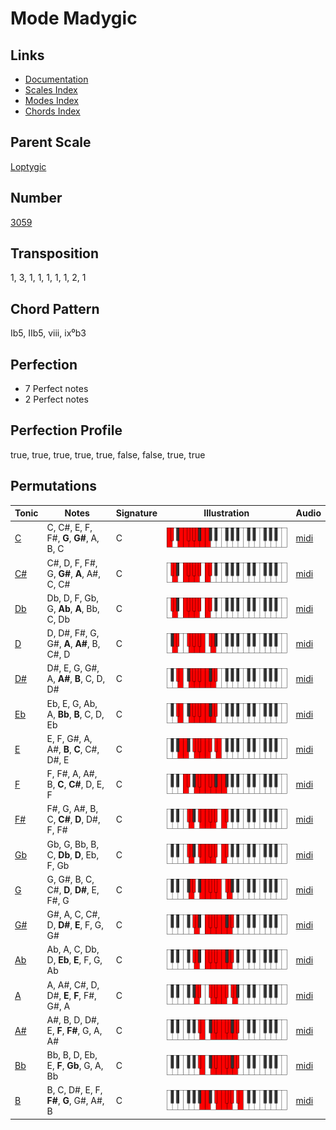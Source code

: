 # Mode Madygic

## Links

- [Documentation](README.md)
- [Scales Index](Scales.md)
- [Modes Index](Modes.md)
- [Chords Index](Chords.md)

## Parent Scale

[Loptygic](ScaleLoptygic.md)

## Number

[3059](https://ianring.com/musictheory/scales/3059)

## Transposition

1, 3, 1, 1, 1, 1, 1, 2, 1

## Chord Pattern

Ib5, IIb5, viii, ix⁰b3

## Perfection

- 7 Perfect notes
- 2 Perfect notes

## Perfection Profile

true, true, true, true, true, false, false, true, true

## Permutations

| Tonic | Notes | Signature | Illustration | Audio |
|-------|-------|-----------|--------------|-------|
| [C](ModeCNaturalMadygic.md) | C, C#, E, F, F#, **G**, **G#**, A, B, C | C | ![CNaturalMadygic](ModeCNaturalMadygic.png) | [midi](https://github.com/edipermadi/music/blob/main/docs/ModeCNaturalMadygic.mid?raw=true) |
| [C#](ModeCSharpMadygic.md) | C#, D, F, F#, G, **G#**, **A**, A#, C, C# | C | ![CSharpMadygic](ModeCSharpMadygic.png) | [midi](https://github.com/edipermadi/music/blob/main/docs/ModeCSharpMadygic.mid?raw=true) |
| [Db](ModeDFlatMadygic.md) | Db, D, F, Gb, G, **Ab**, **A**, Bb, C, Db | C | ![DFlatMadygic](ModeDFlatMadygic.png) | [midi](https://github.com/edipermadi/music/blob/main/docs/ModeDFlatMadygic.mid?raw=true) |
| [D](ModeDNaturalMadygic.md) | D, D#, F#, G, G#, **A**, **A#**, B, C#, D | C | ![DNaturalMadygic](ModeDNaturalMadygic.png) | [midi](https://github.com/edipermadi/music/blob/main/docs/ModeDNaturalMadygic.mid?raw=true) |
| [D#](ModeDSharpMadygic.md) | D#, E, G, G#, A, **A#**, **B**, C, D, D# | C | ![DSharpMadygic](ModeDSharpMadygic.png) | [midi](https://github.com/edipermadi/music/blob/main/docs/ModeDSharpMadygic.mid?raw=true) |
| [Eb](ModeEFlatMadygic.md) | Eb, E, G, Ab, A, **Bb**, **B**, C, D, Eb | C | ![EFlatMadygic](ModeEFlatMadygic.png) | [midi](https://github.com/edipermadi/music/blob/main/docs/ModeEFlatMadygic.mid?raw=true) |
| [E](ModeENaturalMadygic.md) | E, F, G#, A, A#, **B**, **C**, C#, D#, E | C | ![ENaturalMadygic](ModeENaturalMadygic.png) | [midi](https://github.com/edipermadi/music/blob/main/docs/ModeENaturalMadygic.mid?raw=true) |
| [F](ModeFNaturalMadygic.md) | F, F#, A, A#, B, **C**, **C#**, D, E, F | C | ![FNaturalMadygic](ModeFNaturalMadygic.png) | [midi](https://github.com/edipermadi/music/blob/main/docs/ModeFNaturalMadygic.mid?raw=true) |
| [F#](ModeFSharpMadygic.md) | F#, G, A#, B, C, **C#**, **D**, D#, F, F# | C | ![FSharpMadygic](ModeFSharpMadygic.png) | [midi](https://github.com/edipermadi/music/blob/main/docs/ModeFSharpMadygic.mid?raw=true) |
| [Gb](ModeGFlatMadygic.md) | Gb, G, Bb, B, C, **Db**, **D**, Eb, F, Gb | C | ![GFlatMadygic](ModeGFlatMadygic.png) | [midi](https://github.com/edipermadi/music/blob/main/docs/ModeGFlatMadygic.mid?raw=true) |
| [G](ModeGNaturalMadygic.md) | G, G#, B, C, C#, **D**, **D#**, E, F#, G | C | ![GNaturalMadygic](ModeGNaturalMadygic.png) | [midi](https://github.com/edipermadi/music/blob/main/docs/ModeGNaturalMadygic.mid?raw=true) |
| [G#](ModeGSharpMadygic.md) | G#, A, C, C#, D, **D#**, **E**, F, G, G# | C | ![GSharpMadygic](ModeGSharpMadygic.png) | [midi](https://github.com/edipermadi/music/blob/main/docs/ModeGSharpMadygic.mid?raw=true) |
| [Ab](ModeAFlatMadygic.md) | Ab, A, C, Db, D, **Eb**, **E**, F, G, Ab | C | ![AFlatMadygic](ModeAFlatMadygic.png) | [midi](https://github.com/edipermadi/music/blob/main/docs/ModeAFlatMadygic.mid?raw=true) |
| [A](ModeANaturalMadygic.md) | A, A#, C#, D, D#, **E**, **F**, F#, G#, A | C | ![ANaturalMadygic](ModeANaturalMadygic.png) | [midi](https://github.com/edipermadi/music/blob/main/docs/ModeANaturalMadygic.mid?raw=true) |
| [A#](ModeASharpMadygic.md) | A#, B, D, D#, E, **F**, **F#**, G, A, A# | C | ![ASharpMadygic](ModeASharpMadygic.png) | [midi](https://github.com/edipermadi/music/blob/main/docs/ModeASharpMadygic.mid?raw=true) |
| [Bb](ModeBFlatMadygic.md) | Bb, B, D, Eb, E, **F**, **Gb**, G, A, Bb | C | ![BFlatMadygic](ModeBFlatMadygic.png) | [midi](https://github.com/edipermadi/music/blob/main/docs/ModeBFlatMadygic.mid?raw=true) |
| [B](ModeBNaturalMadygic.md) | B, C, D#, E, F, **F#**, **G**, G#, A#, B | C | ![BNaturalMadygic](ModeBNaturalMadygic.png) | [midi](https://github.com/edipermadi/music/blob/main/docs/ModeBNaturalMadygic.mid?raw=true) |
